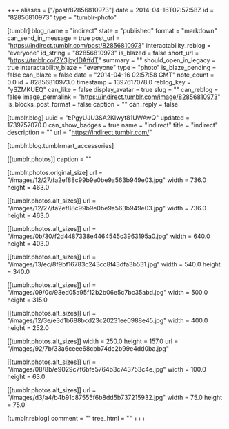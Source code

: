 +++
aliases = ["/post/82856810973"]
date = 2014-04-16T02:57:58Z
id = "82856810973"
type = "tumblr-photo"

[tumblr]
blog_name = "indirect"
state = "published"
format = "markdown"
can_send_in_message = true
post_url = "https://indirect.tumblr.com/post/82856810973"
interactability_reblog = "everyone"
id_string = "82856810973"
is_blazed = false
short_url = "https://tmblr.co/ZY3jby1DAffdT"
summary = ""
should_open_in_legacy = true
interactability_blaze = "everyone"
type = "photo"
is_blaze_pending = false
can_blaze = false
date = "2014-04-16 02:57:58 GMT"
note_count = 0.0
id = 82856810973.0
timestamp = 1397617078.0
reblog_key = "ySZMKUEQ"
can_like = false
display_avatar = true
slug = ""
can_reblog = false
image_permalink = "https://indirect.tumblr.com/image/82856810973"
is_blocks_post_format = false
caption = ""
can_reply = false

[tumblr.blog]
uuid = "t:PgyUJU3SA2Klwyt81UWAwQ"
updated = 1739757070.0
can_show_badges = true
name = "indirect"
title = "indirect"
description = ""
url = "https://indirect.tumblr.com/"

[tumblr.blog.tumblrmart_accessories]

[[tumblr.photos]]
caption = ""

[tumblr.photos.original_size]
url = "/images/12/27/fa2ef88c99b9e0be9a563b949e03.jpg"
width = 736.0
height = 463.0

[[tumblr.photos.alt_sizes]]
url = "/images/12/27/fa2ef88c99b9e0be9a563b949e03.jpg"
width = 736.0
height = 463.0

[[tumblr.photos.alt_sizes]]
url = "/images/0b/30/f2d4487338e4464545c3963195a0.jpg"
width = 640.0
height = 403.0

[[tumblr.photos.alt_sizes]]
url = "/images/13/ec/8f9bf16783c243cc8f43dfa3b531.jpg"
width = 540.0
height = 340.0

[[tumblr.photos.alt_sizes]]
url = "/images/09/0c/93ed05a95f12b2b06e5c7bc35abd.jpg"
width = 500.0
height = 315.0

[[tumblr.photos.alt_sizes]]
url = "/images/12/3e/e3d1b688bcd23c20231ee0988e45.jpg"
width = 400.0
height = 252.0

[[tumblr.photos.alt_sizes]]
width = 250.0
height = 157.0
url = "/images/92/7b/33a6ceee68cbb74dc2b99e4dd0ba.jpg"

[[tumblr.photos.alt_sizes]]
url = "/images/08/8b/e9029c7f6bfe5764b3c743753c4e.jpg"
width = 100.0
height = 63.0

[[tumblr.photos.alt_sizes]]
url = "/images/d3/a4/b4b91c87555f6b8dd5b737215932.jpg"
width = 75.0
height = 75.0

[tumblr.reblog]
comment = ""
tree_html = ""
+++

